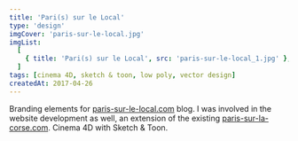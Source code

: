 ```yaml
---
title: 'Pari(s) sur le Local'
type: 'design'
imgCover: 'paris-sur-le-local.jpg'
imgList:
  [
    { title: 'Pari(s) sur le Local', src: 'paris-sur-le-local_1.jpg' },
  ]
tags: [cinema 4D, sketch & toon, low poly, vector design]
createdAt: 2017-04-26
---
```


Branding elements for [paris-sur-le-local.com](https://paris-sur-le-local.com) blog. I was involved in the website development as well, an extension of the existing [paris-sur-la-corse.com](https://paris-sur-la-corse.com/). Cinema 4D with Sketch & Toon.
<!--more-->